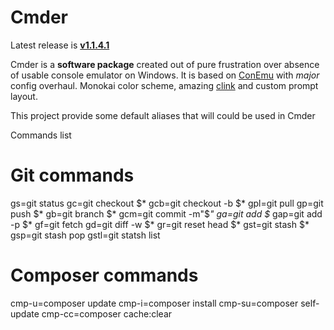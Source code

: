 # Cmder

Latest release is **[v1.1.4.1](https://github.com/bliker/cmder/releases/tag/v1.1.4.1)**

Cmder is a **software package** created out of pure frustration over absence of usable console emulator on Windows. It is based on [ConEmu](https://code.google.com/p/conemu-maximus5/) with *major* config overhaul. Monokai color scheme, amazing [clink](https://github.com/mridgers/clink) and custom prompt layout.

This project provide some default aliases that will could be used in Cmder

Commands list

# Git commands
gs=git status
gc=git checkout $*
gcb=git checkout -b $*
gpl=git pull
gp=git push $*
gb=git branch $*
gcm=git commit -m"$*"
ga=git add $*
gap=git add -p $*
gf=git fetch
gd=git diff -w $*
gr=git reset head $*
gst=git stash $*
gsp=git stash pop
gstl=git statsh list

# Composer commands
cmp-u=composer update
cmp-i=composer install
cmp-su=composer self-update
cmp-cc=composer cache:clear